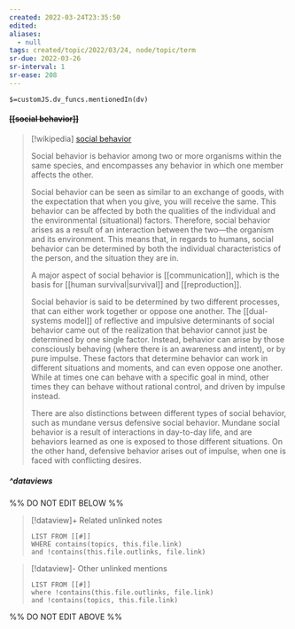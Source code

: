 ```yaml
---
created: 2022-03-24T23:35:50 
edited: 
aliases:
  - null
tags: created/topic/2022/03/24, node/topic/term
sr-due: 2022-03-26
sr-interval: 1
sr-ease: 208
---
```

`$=customJS.dv_funcs.mentionedIn(dv)`

#### <s class="topic-title">[[social behavior]]</s>

> [!wikipedia] [social behavior](https://en.wikipedia.org/wiki/Social%20behavior)
> 
> Social behavior is behavior among two or more organisms within the same species, and encompasses any behavior in which one member affects the other.
> 
> Social behavior can be seen as similar to an exchange of goods, with the expectation that when you give, you will receive the same. This behavior can be affected by both the qualities of the individual and the environmental (situational) factors. Therefore, social behavior arises as a result of an interaction between the two—the organism and its environment. This means that, in regards to humans, social behavior can be determined by both the individual characteristics of the person, and the situation they are in.
> 
> A major aspect of social behavior is [[communication]], which is the basis for [[human survival|survival]] and [[reproduction]]. 
> 
> Social behavior is said to be determined by two different processes, that can either work together or oppose one another. The [[dual-systems model]] of reflective and impulsive determinants of social behavior came out of the realization that behavior cannot just be determined by one single factor. Instead, behavior can arise by those consciously behaving (where there is an awareness and intent), or by pure impulse. These factors that determine behavior can work in different situations and moments, and can even oppose one another. While at times one can behave with a specific goal in mind, other times they can behave without rational control, and driven by impulse instead.
> 
> There are also distinctions between different types of social behavior, such as mundane versus defensive social behavior. Mundane social behavior is a result of interactions in day-to-day life, and are behaviors learned as one is exposed to those different situations. On the other hand, defensive behavior arises out of impulse, when one is faced with conflicting desires.
>


##### ^dataviews

%% DO NOT EDIT BELOW %%
> [!dataview]+ Related unlinked notes
> ```dataview
> LIST FROM [[#]]
> WHERE contains(topics, this.file.link)
> and !contains(this.file.outlinks, file.link)
> ```
 
> [!dataview]- Other unlinked mentions
> ```dataview
> LIST FROM [[#]]
> where !contains(this.file.outlinks, file.link)
> and !contains(topics, this.file.link)
> ```

%% DO NOT EDIT ABOVE %%
